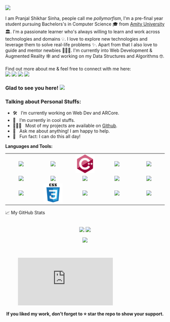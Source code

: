 <!--<img src="https://github.com/pranjalshikhar/pranjalshikhar/blob/master/image.jpg" />-->
<p><img src="https://raw.githubusercontent.com/pranjalshikhar/pranjalshikhar/master/tatakae.jpg"/></p>

I am Pranjal Shikhar Sinha, people call me <i>pollymorfism</i>, I'm a pre-final year student pursuing Bachelors's in Computer Science 🎓 from [Amity University](https://www.amity.edu/lucknow/) 🏛. I'm a passionate learner who's always willing to learn and work across technologies and domains 💡. I love to explore new technologies and leverage them to solve real-life problems ✨. Apart from that I also love to guide and mentor newbies 👨🏻‍💻. I'm currently into Web Development & Augmented Reality 🕸️ and working on my Data Structures and Algorithms 🤓. <br> <br>
Find out more about me & feel free to connect with me here: <br>
<a href="https://www.linkedin.com/in/pranjalshikhar"><img src="https://img.icons8.com/fluent/48/000000/linkedin.png"/></a>
<a href="https://www.twitter.com/pranjalshikhar"><img src="https://img.icons8.com/fluent/48/000000/twitter.png"/></a>
<a href="https://www.medium.com/@pranjalshikhar/)](https://www.medium.com/@pranjalshikhar/"><img src="https://img.icons8.com/ios-filled/50/000000/medium-monogram--v2.png"/></a>
<a href="mailto:shikhar.pranjal3@gmail.com"><img src="https://img.icons8.com/color/48/000000/gmail-login.png"/></a>


### Glad to see you here! ![](https://visitor-badge.glitch.me/badge?page_id=pranjalshikhar.pranjalshikhar)

<!--<img align="right" height="250" width="375" alt="" src="https://github.com/pranjalshikhar/pranjalshikhar/blob/master/coder.gif" />-->


### Talking about Personal Stuffs:

- 🛠 &nbsp; I’m currently working on Web Dev and ARCore.
- 🚀 &nbsp; I’m currently in cool stuffs.
- 👨🏻‍💻 &nbsp; Most of my projects are available on [Github](https://github.com/pranjalshikhar).
- 💬 &nbsp; Ask me about anything! I am happy to help.
- 👾 &nbsp; Fun fact: I can do this all day! 

**Languages and Tools:**  

<table width="100">
<tr>
    <td align='center' width="190">
        <img src="https://github.com/abranhe/programming-languages-logos/blob/master/src/javascript/javascript.svg" 
        width="60">
    </td>
    <td align='center' width="190">
        <img src="https://www.vectorlogo.zone/logos/tailwindcss/tailwindcss-ar21.svg">
    </td>
    <td align='center' width="190">
        <img src="https://github.com/devicons/devicon/blob/master/icons/cplusplus/cplusplus-original.svg" width="60">
    </td>
     <td align='center' width="190">
        <img src="https://github.com/detain/svg-logos/blob/master/svg/git.svg" width="60">
    </td>
    <td align='center' width="190">
        <img src="https://www.vectorlogo.zone/logos/reactjs/reactjs-ar21.svg">
    </td>
</tr>
<tr>
    <td align='center'>
        <img src="https://www.vectorlogo.zone/logos/getpostman/getpostman-icon.svg">
    </td>
    <td align='center'>
        <img src="https://www.vectorlogo.zone/logos/nodejs/nodejs-ar21.svg">
    </td>
    <td align='center'>
        <img src="https://www.vectorlogo.zone/logos/expressjs/expressjs-ar21.svg">
    </td>
    <td align='center'>
        <img src="https://www.vectorlogo.zone/logos/mongodb/mongodb-ar21.svg">
    </td>
    <td align='center'>
        <img src="https://www.vectorlogo.zone/logos/firebase/firebase-ar21.svg">
    </td>
</tr>
<tr>
    <td align='center'>
        <img src="https://www.vectorlogo.zone/logos/w3_html5/w3_html5-ar21.svg">
    </td>
    <td align='center'>
        <img src="https://raw.githubusercontent.com/devicons/devicon/0d6c64dbbf311879f7d563bfc3ccf559f9ed111c/icons/css3/css3-original-wordmark.svg" width="60">
    </td>
    <td align='center'>
        <img src="https://www.vectorlogo.zone/logos/heroku/heroku-ar21.svg">
    </td>
    <td align='center'>
        <img src="https://github.com/bestofjs/bestofjs-webui/blob/master/public/logos/vscode.svg" width="60">
    </td>
    <td align='center'>
        <img src="https://www.vectorlogo.zone/logos/python/python-horizontal.svg">
    </td>
</tr>
<!--<tr>
    <td align='center'>
        <img src="https://www.vectorlogo.zone/logos/github/github-ar21.svg">
    </td>
    <td align='center'>
        <img src="https://www.vectorlogo.zone/logos/unity3d/unity3d-icon.svg" width="60">
    </td>
    <td align='center'>
        <img src="https://www.vectorlogo.zone/logos/mysql/mysql-official.svg">
    </td>
    <td align='center'>
        <img src="https://www.vectorlogo.zone/logos/kotlinlang/kotlinlang-icon.svg" width="60">
    </td>
    <td align='center'>
        <img src="https://www.vectorlogo.zone/logos/jupyter/jupyter-ar21.svg">
    </td>
</tr>-->
</table>

<summary>📈 My GitHub Stats</summary>
<br>

<p align="center">
<img src="https://github-readme-stats.vercel.app/api?username=pranjalshikhar&count_private=true&show_icons=true&include_all_commits=true&">
<img src="https://github-readme-stats.vercel.app/api/top-langs/?username=pranjalshikhar&hide=c%23,jupyter%20notebook,html&layout=compact&langs_count=10&">
</p>
<p align="center"><img src="https://github-readme-streak-stats.herokuapp.com/?user=pranjalshikhar"></p>
<br>
<figure><embed src="https://wakatime.com/share/@4e561f6a-44a1-492f-8b79-1a4300a4f5e6/70999eb5-762d-4baf-a189-dd83251cff6f.svg"></embed></figure>


<p align="center"><b>If you liked my work, don’t forget to ⭐ star the repo to show your support.</b></p>
<!-- <img align="center" height="350" width="350" alt="" src="https://www.freecodecamp.org/news/content/images/size/w2000/2019/07/goku-learning-react-2.png" /> -->

